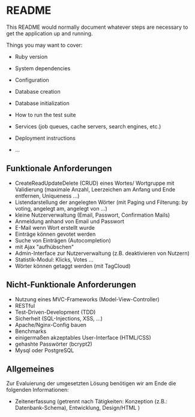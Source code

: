 # README

This README would normally document whatever steps are necessary to get the
application up and running.

Things you may want to cover:

* Ruby version

* System dependencies

* Configuration

* Database creation

* Database initialization

* How to run the test suite

* Services (job queues, cache servers, search engines, etc.)

* Deployment instructions

* ...


Funktionale Anforderungen
-------------------------

* CreateReadUpdateDelete (CRUD) eines Wortes/ Wortgruppe mit
  Validierung (maximale Anzahl, Leerzeichen am Anfang und Ende
  entfernen, Uniqueness ...)
* Listendarstellung der angelegten Wörter (mit Paging und Filterung:
  by voting, angelegt am, angelegt von ...)
* kleine Nutzerverwaltung (Email, Passwort, Confirmation Mails)
* Anmeldung anhand von Email und Passwort
* E-Mail wenn Wort erstellt wurde
* Einträge können gevotet werden
* Suche von Einträgen (Autocompletion)
* mit Ajax "aufhübschen"
* Admin-Interface zur Nutzerverwaltung (z.B. deaktivieren von Nutzern)
* Statistik-Modul: Klicks, Votes ...
* Wörter können getaggt werden (mit TagCloud)

Nicht-Funktionale Anforderungen
------------------------------

* Nutzung eines MVC-Frameworks (Model-View-Controller)
* RESTful
* Test-Driven-Development (TDD)
* Sicherheit (SQL-Injections, XSS, ...)
* Apache/Nginx-Config bauen
* Benchmarks
* einigermaßen akzeptables User-Interface (HTML/CSS)
* gehashte Passwörter (bcrypt2)
* Mysql oder PostgreSQL

Allgemeines
-----------

Zur Evaluierung der umgesetzten Lösung benötigen wir am Ende die
folgenden Informationen:

* Zeitenerfassung (getrennt nach Tätigkeiten: Konzeption (z.B.: Datenbank-Schema), Entwicklung, Design/HTML )
